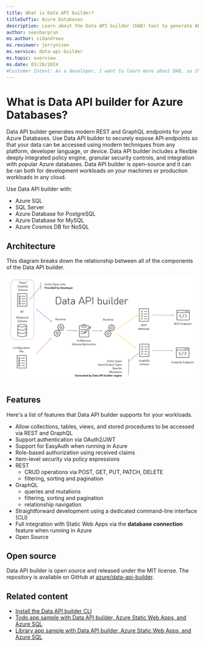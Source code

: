 ```yaml
---
title: What is Data API builder?
titleSuffix: Azure Databases
description: Learn about the Data API builder (DAB) tool to generate APIs using REST and GraphQL for Azure Databases.
author: seesharprun
ms.author: sidandrews
ms.reviewer: jerrynixon
ms.service: data-api-builder
ms.topic: overview
ms.date: 03/20/2024
#Customer Intent: As a developer, I want to learn more about DAB, so that I can determine if it's the right tool for my scenario.
---
```


# What is Data API builder for Azure Databases?

Data API builder generates modern REST and GraphQL endpoints for your Azure Databases. Use Data API builder to securely expose API endpoints so that your data can be accessed using modern techniques from any platform, developer language, or device. Data API builder includes a flexible deeply integrated policy engine, granular security controls, and integration with popular Azure databases. Data API builder is open-source and it can be ran both for development workloads on your machines or production workloads in any cloud.

Use Data API builder with:

- Azure SQL
- SQL Server
- Azure Database for PostgreSQL
- Azure Database for MySQL
- Azure Cosmos DB for NoSQL

## Architecture

This diagram breaks down the relationship between all of the components of the Data API builder.

![Diagram that shows an overview of the Data API Builder architecture. The diagram includes schema files, abstractions, configuration files, and resulting GraphQL+REST endpoints.](./media/overview/architecture.png)

## Features

Here's a list of features that Data API builder supports for your workloads.

- Allow collections, tables, views, and stored procedures to be accessed via REST and GraphQL
- Support authentication via OAuth2/JWT
- Support for EasyAuth when running in Azure
- Role-based authorization using received claims
- Item-level security via policy expressions
- REST
  - CRUD operations via POST, GET, PUT, PATCH, DELETE
  - filtering, sorting and pagination
- GraphQL
  - queries and mutations
  - filtering, sorting and pagination
  - relationship navigation
- Straightforward development using a dedicated command-line interface (CLI)
- Full integration with Static Web Apps via the **database connection** feature when running in Azure
- Open Source

## Open source

Data API builder is open source and released under the MIT license. The repository is available on GitHub at [azure/data-api-builder](https://github.com/Azure/data-api-builder).

## Related content

- [Install the Data API builder CLI](how-to-install-cli.md)
- [Todo app sample with Data API builder, Azure Static Web Apps, and Azure SQL](https://github.com/azure-samples/dab-swa-todo)
- [Library app sample with Data API builder, Azure Static Web Apps, and Azure SQL](https://github.com/azure-samples/dab-swa-library-demo)
